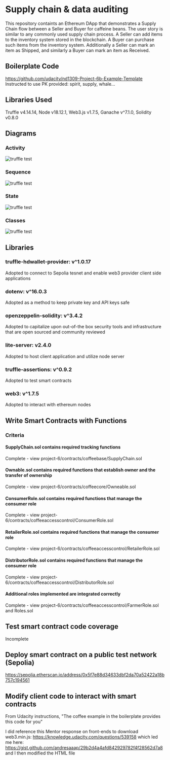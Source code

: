 # Supply chain & data auditing

This repository containts an Ethereum DApp that demonstrates a Supply Chain flow between a Seller and Buyer for caffeine beans. The user story is similar to any commonly used supply chain process. A Seller can add items to the inventory system stored in the blockchain. A Buyer can purchase such items from the inventory system. Additionally a Seller can mark an item as Shipped, and similarly a Buyer can mark an item as Received.

## Boilerplate Code

https://github.com/udacity/nd1309-Project-6b-Example-Template
Instructed to use PK provided: spirit, supply, whale...

## Libraries Used

Truffle v4.14.14, Node v18.12.1, Web3.js v1.7.5, Ganache v^7.1.0, Solidity v0.8.0

## Diagrams

### Activity

![truffle test](images/activity.PNG)

### Sequence

![truffle test](images/sequence.PNG)

### State

![truffle test](images/state.PNG)

### Classes

![truffle test](images/classes.PNG)

## Libraries

### truffle-hdwallet-provider: v^1.0.17

Adopted to connect to Sepolia tesnet and enable web3 provider client side applications

### dotenv: v^16.0.3

Adopted as a method to keep private key and API keys safe

### openzeppelin-solidity: v^3.4.2

Adopted to capitalize upon out-of-the box security tools and infrastructure that are open sourced and community reviewed

### lite-server: v2.4.0

Adopted to host client application and utilize node server

### truffle-assertions: v^0.9.2

Adopted to test smart contracts

### web3: v^1.7.5

Adopted to interact with ethereum nodes

## Write Smart Contracts with Functions

### Criteria

#### SupplyChain.sol contains required tracking functions

Complete - view project-6/contracts/coffeebase/SupplyChain.sol

#### Ownable.sol contains required functions that establish owner and the transfer of ownership

Complete - view project-6/contracts/coffeecore/Owneable.sol

#### ConsumerRole.sol contains required functions that manage the consumer role

Complete - view project-6/contracts/coffeeaccesscontrol/ConsumerRole.sol

#### RetailerRole.sol contains required functions that manage the consumer role

Complete - view project-6/contracts/coffeeaccesscontrol/RetailerRole.sol

#### DistributorRole.sol contains required functions that manage the consumer role

Complete - view project-6/contracts/coffeeaccesscontrol/DistributorRole.sol

#### Additional roles implemented are integrated correctly

Complete - view project-6/contracts/coffeeaccesscontrol/FarmerRole.sol and Roles.sol

## Test smart contract code coverage

Incomplete

## Deploy smart contract on a public test network (Sepolia)

https://sepolia.etherscan.io/address/0x5f7e88d34633dbf2da70a52422a18b757c194561

## Modify client code to interact with smart contracts

From Udacity instructions, "The coffee example in the boilerplate provides this code for you"

I did reference this Mentor response on front-ends to download web3.min.js: https://knowledge.udacity.com/questions/539158 which led me here: https://gist.github.com/andresaaap/29b2d4a4afd842929782f4f28562d7a8 and I then modified the HTML file
